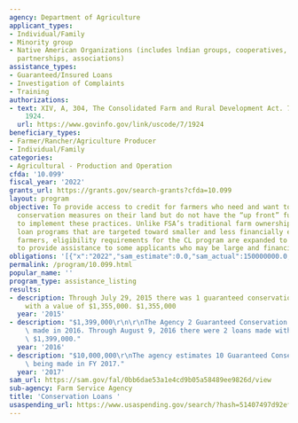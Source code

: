 ```yaml
---
agency: Department of Agriculture
applicant_types:
- Individual/Family
- Minority group
- Native American Organizations (includes lndian groups, cooperatives, corporations,
  partnerships, associations)
assistance_types:
- Guaranteed/Insured Loans
- Investigation of Complaints
- Training
authorizations:
- text: XIV, A, 304, The Consolidated Farm and Rural Development Act. 7 U.S.C. &sect;
    1924.
  url: https://www.govinfo.gov/link/uscode/7/1924
beneficiary_types:
- Farmer/Rancher/Agriculture Producer
- Individual/Family
categories:
- Agricultural - Production and Operation
cfda: '10.099'
fiscal_year: '2022'
grants_url: https://grants.gov/search-grants?cfda=10.099
layout: program
objective: To provide access to credit for farmers who need and want to implement
  conservation measures on their land but do not have the “up front” funds available
  to implement these practices. Unlike FSA’s traditional farm ownership and operating
  loan programs that are targeted toward smaller and less financially established
  farmers, eligibility requirements for the CL program are expanded to permit FSA
  to provide assistance to some applicants who may be large and financially strong.
obligations: '[{"x":"2022","sam_estimate":0.0,"sam_actual":150000000.0,"usa_spending_actual":0.0},{"x":"2023","sam_estimate":150000000.0,"sam_actual":0.0,"usa_spending_actual":0.0},{"x":"2024","sam_estimate":150000000.0,"sam_actual":0.0,"usa_spending_actual":0.0}]'
permalink: /program/10.099.html
popular_name: ''
program_type: assistance_listing
results:
- description: Through July 29, 2015 there was 1 guaranteed conservation loan made
    with a value of $1,355,000. $1,355,000
  year: '2015'
- description: "$1,399,000\r\n\r\nThe Agency 2 Guaranteed Conservation loans being\
    \ made in 2016. Through August 9, 2016 there were 2 loans made with a value of\
    \ $1,399,000."
  year: '2016'
- description: "$10,000,000\r\nThe agency estimates 10 Guaranteed Conservation loans\
    \ being made in FY 2017."
  year: '2017'
sam_url: https://sam.gov/fal/0bb6dae53a1e4cd9b05a58489ee9826d/view
sub-agency: Farm Service Agency
title: 'Conservation Loans '
usaspending_url: https://www.usaspending.gov/search/?hash=51407497d92eff8498ca510a4802a545
---
```

